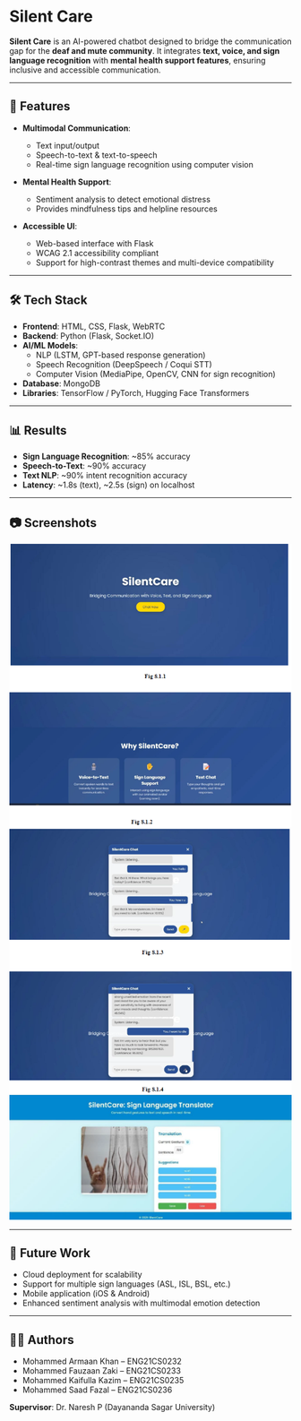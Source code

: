 # Silent Care  

**Silent Care** is an AI-powered chatbot designed to bridge the communication gap for the **deaf and mute community**. It integrates **text, voice, and sign language recognition** with **mental health support features**, ensuring inclusive and accessible communication.  

---

## 🚀 Features  
- **Multimodal Communication**:  
  - Text input/output  
  - Speech-to-text & text-to-speech  
  - Real-time sign language recognition using computer vision  

- **Mental Health Support**:  
  - Sentiment analysis to detect emotional distress  
  - Provides mindfulness tips and helpline resources  

- **Accessible UI**:  
  - Web-based interface with Flask  
  - WCAG 2.1 accessibility compliant  
  - Support for high-contrast themes and multi-device compatibility  

---

## 🛠️ Tech Stack  
- **Frontend**: HTML, CSS, Flask, WebRTC  
- **Backend**: Python (Flask, Socket.IO)  
- **AI/ML Models**:  
  - NLP (LSTM, GPT-based response generation)  
  - Speech Recognition (DeepSpeech / Coqui STT)  
  - Computer Vision (MediaPipe, OpenCV, CNN for sign recognition)  
- **Database**: MongoDB  
- **Libraries**: TensorFlow / PyTorch, Hugging Face Transformers  

---

## 📊 Results  
- **Sign Language Recognition**: ~85% accuracy  
- **Speech-to-Text**: ~90% accuracy  
- **Text NLP**: ~90% intent recognition accuracy  
- **Latency**: ~1.8s (text), ~2.5s (sign) on localhost  

---

## 📷 Screenshots  

![Prototype UI](readme_assets/1.png)  
![Chat Example](readme_assets/2.png)  
![Sign Language Recognition](readme_assets/3.png)  

---

## 🔮 Future Work  
- Cloud deployment for scalability  
- Support for multiple sign languages (ASL, ISL, BSL, etc.)  
- Mobile application (iOS & Android)  
- Enhanced sentiment analysis with multimodal emotion detection  

---

## 👨‍💻 Authors  
- Mohammed Armaan Khan – ENG21CS0232  
- Mohammed Fauzaan Zaki – ENG21CS0233  
- Mohammed Kaifulla Kazim – ENG21CS0235  
- Mohammed Saad Fazal – ENG21CS0236  

**Supervisor**: Dr. Naresh P (Dayananda Sagar University)  
